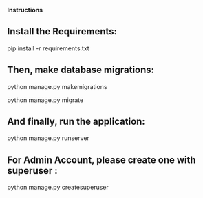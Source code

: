 
**Instructions**
## Install the Requirements: 
pip install -r requirements.txt

## Then, make database migrations: 
python manage.py makemigrations

python manage.py migrate
## And finally, run the application: 
python manage.py runserver

## For Admin Account, please create one with superuser :
python manage.py createsuperuser
